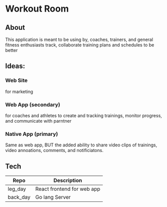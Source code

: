 # Workout Room

## About

This application is meant to be using by, coaches, trainers, and general fitness enthusiasts track, collaborate training plans and schedules to be better

## Ideas:

### Web Site

for marketing

### Web App (secondary)

for coaches and athletes to create and tracking trainings, monitor progress, and communicate with parntner

### Native App (primary)

Same as web app, BUT the added ability to share video clips of trainings, video annoations, comments, and notificiatons.

## Tech

| Repo     | Description                |
| -------- | -------------------------- |
| leg_day  | React frontend for web app |
| back_day | Go lang Server             |
